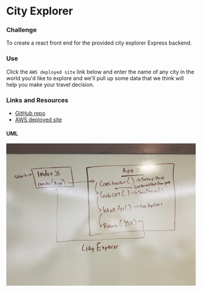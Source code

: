 # City Explorer

### Challenge
To create a react front end for the provided city explorer Express backend.

### Use
Click the `AWS deployed site` link below and enter the name of any city in the world you'd like to explore and we'll pull up some data that we think will help you make your travel decision.

### Links and Resources
* [GitHub repo](https://github.com/EmeryP/city-explorer)
* [AWS deployed site](http://city-explorer-emery.s3-website-us-east-1.amazonaws.com/)


#### UML
![CityExplorerUML](./assets/city-explorer-uml.jpg)
